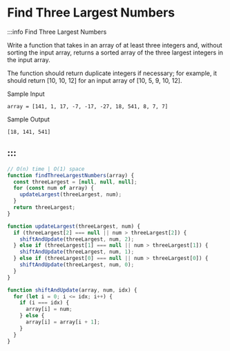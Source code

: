 # Find Three Largest Numbers

:::info Find Three Largest Numbers

Write a function that takes in an array of at least three integers and, without sorting the input array, returns a sorted array of the three largest integers in the input array.

The function should return duplicate integers if necessary; for example, it should return [10, 10, 12] for an input array of [10, 5, 9, 10, 12].

Sample Input
```
array = [141, 1, 17, -7, -17, -27, 18, 541, 8, 7, 7]
```

Sample Output
```
[18, 141, 541]
```
:::
---

```js title="Solution 1"
// O(n) time | O(1) space
function findThreeLargestNumbers(array) {
  const threeLargest = [null, null, null];
  for (const num of array) {
    updateLargest(threeLargest, num);
  }
  return threeLargest;
}

function updateLargest(threeLargest, num) {
  if (threeLargest[2] === null || num > threeLargest[2]) {
    shiftAndUpdate(threeLargest, num, 2);
  } else if (threeLargest[1] === null || num > threeLargest[1]) {
    shiftAndUpdate(threeLargest, num, 1);
  } else if (threeLargest[0] === null || num > threeLargest[0]) {
    shiftAndUpdate(threeLargest, num, 0);
  }
}

function shiftAndUpdate(array, num, idx) {
  for (let i = 0; i <= idx; i++) {
    if (i === idx) {
      array[i] = num;
    } else {
      array[i] = array[i + 1];
    }
  }
}
```
